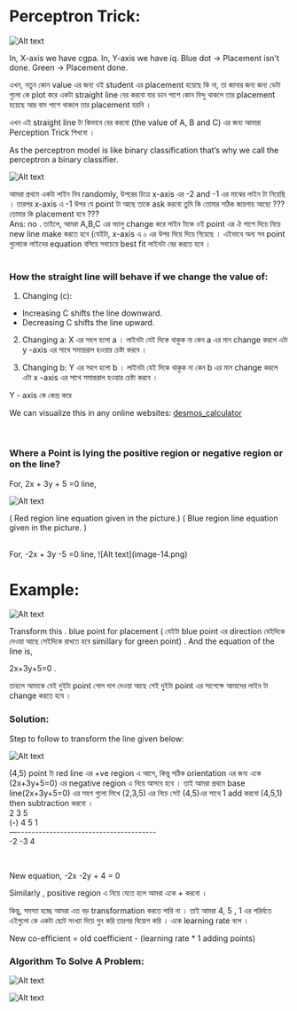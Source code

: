 
# Perceptron Trick:

![Alt text](image-11.png)

In, X-axis we have cgpa.
In, Y-axis we have iq.
Blue dot  -> Placement isn't done.
Green -> Placement done.

এখন, নতুন কোন  value এর জন্য ওই student এর placement  হয়েছে কি না, তা জানার জন্য জন্য ডেটা গুলো কে plot করে একটা straight line  বের করবো যার ডান পাশে কোন বিন্দু থাকলে তার placement হয়েছে আর বাম পাশে থাকলে তার placement হয়নি । 

 এখন এই straight line  টা কিভাবে বের করবো (the value of A, B and C) এর জন্য আমারা Perception Trick শিখবো । 

As the perceptron model is like binary classification that’s why we call the perceptron a binary classifier.

![Alt text](image-12.png)

আমরা প্রথমে একটা লাইন নিব randomly,  উপরের চিত্রে x-axis এর -2 and -1 এর মাঝের লাইন টা নিয়েছি । তারপর x-axis এ  -1 উপর যে point  টা আছে তাকে  ask করবো তুমি কি তোমার সঠিক জায়গায় আছো ??? তোমার কি placement  হবে ???  <br>
Ans: no . 
তাইলে, আমরা A,B,C এর ভ্যালু change করে লাইন টাকে ওই  point এর ঐ পাশে দিয়ে নিয়ে new line make করতে হবে (যেইটা, x-axis এ  ০ এর উপর দিয়ে দিয়ে গিয়েছে । এইভাবে অন্য সব  point গুলোকে লাইনের equation    বসিয়ে সবচেয়ে best fit লাইনটা বের করতে হবে ।  
<br>

### How the straight line will behave if we change the value of: 

1.  Changing (c):
   - Increasing C shifts the line downward.
   - Decreasing C shifts the line upward.

2. Changing a:
   X এর সহগ হলো a । লাইনটা যেই দিকে থাকুক না কেন a  এর মান change করলে এটা y -axis এর সাথে সমান্তরাল হওয়ার চেষ্টা করবে । 

3. Changing b: 
    Y এর সহগ হলো b । লাইনটা যেই দিকে থাকুক না কেন b  এর মান change করলে এটা x -axis এর সাথে সমান্তরাল হওয়ার চেষ্টা করবে । 

Y - axis কে কেন্দ্র করে 

 We can visualize  this in any online websites:  [desmos_calculator](https://www.desmos.com/calculator)

<br>

### Where a Point is lying the positive region or negative region or on the line?
For, 2x + 3y + 5 =0 line,

![Alt text](image-13.png)

( Red region line equation given in the picture.)
( Blue region line equation given in the picture. )

<br>
For, -2x + 3y -5 =0 line,
![Alt text](image-14.png)

# Example: 

![Alt text](image-15.png)

Transform this . blue point for placement ( যেইটা blue point এর direction যেইদিকে দেওয়া আছে সেইদিকে রাখতে হবে simillary for green point)  . And the equation of the line is,  

2x+3y+5=0 .

তাহলে আমাকে যেই দুইটা point গোল দাগ দেওয়া  আছে সেই দুইটা point এর সাপেক্ষে আমাদের লাইন টা change করতে হবে । 

### Solution: 
Step to follow to transform the line given below: 

![Alt text](image-16.png)


(4,5) point টা red line এর +ve region এ আসে, কিন্তু সঠিক orientation এর জন্য একে (2x+3y+5=0) এর  negative region এ নিয়ে আসবে হবে । তাই আমরা প্রথমে base line(2x+3y+5=0) এর সহগ গুলো লিখে (2,3,5) এর নিচে সেই (4,5)এর সাথে 1 add করবো (4,5,1) then subtraction করবো ।  <br>
2 	 3 	 5 <br>
(-)  4	 5	 1  <br>
—--------------------------------------- <br>
-2	-3	4 

<br>

New equation, -2x -2y + 4 = 0

Similarly , positive region এ নিয়ে যেতে হলে আমরা একে + করবো । 

কিন্তু, সমস্যা হচ্ছে আমরা এত বড় transformation করতে পারি না । তাই আমরা 4, 5 , 1 এর পরির্বতে এইগুলো কে একটা ছোট সংখ্যা দিয়ে গুন করি তারপর বিয়োগ করি । একে learning rate বলে । 

New co-efficient = old coefficient - (learning rate * 1 adding points)

### Algorithm To Solve A Problem:

![Alt text](image-17.png)

![Alt text](image-18.png)

